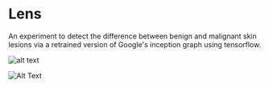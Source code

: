 # Lens
An experiment to detect the difference between benign and malignant skin lesions via a retrained version of Google's inception graph using tensorflow.

![alt text](https://media.giphy.com/media/Vd8Tuo0PdszRe/giphy.gif)

![Alt Text](https://media.giphy.com/media/vFKqnCdLPNOKc/giphy.gif)
